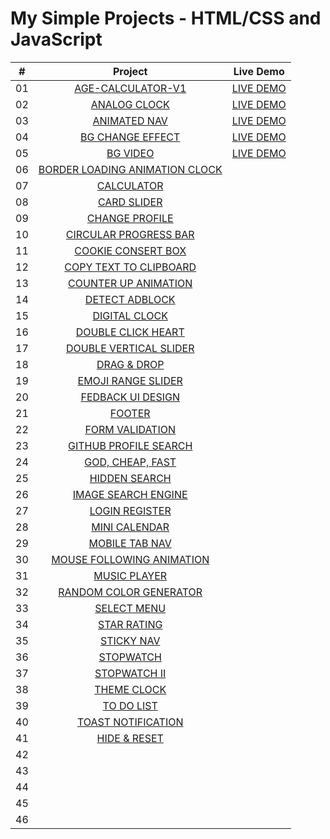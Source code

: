# My Simple Projects - HTML/CSS and JavaScript

|  #   | Project                                                                                                                                   | Live Demo                           |
| :--: | :----------------------------------------------------------------------------------------------------------------------------------------:|:------------------------------------:
|  01  | [AGE-CALCULATOR-V1](https://github.com/DeoVindice29/SimpleProject-HTML-CSS-JS/tree/main/AGE%20CALCULATOR)                                    |[LIVE DEMO](https://deovindice29.github.io/MINI-PROJECT/AGE%20-CALCULATOR%20-V1/)                                                    |
|  02  | [ANALOG CLOCK](https://github.com/DeoVindice29/SimpleProject-HTML-CSS-JS/tree/main/ANALOG%20CLOCK)                                        |[LIVE DEMO](https://deovindice29.github.io/MINI-PROJECT/ANALOG%20CLOCK/)                                                      |
|  03  | [ANIMATED NAV](https://github.com/DeoVindice29/SimpleProject-HTML-CSS-JS/tree/main/ANIMATED%20NAV)                                        |[LIVE DEMO](https://deovindice29.github.io/MINI-PROJECT/ANIMATED%20NAV/)                                                      |
|  04  | [BG CHANGE EFFECT](https://github.com/DeoVindice29/SimpleProject-HTML-CSS-JS/tree/main/BG%20CHANGE%20EFFECT)                              |[LIVE DEMO](https://deovindice29.github.io/MINI-PROJECT/BG%20CHANGE%20EFFECT/)                                                |
|  05  | [BG VIDEO](https://github.com/DeoVindice29/SimpleProject-HTML-CSS-JS/tree/main/BG%20VIDEO)                                                |[LIVE DEMO](https://deovindice29.github.io/MINI-PROJECT/BG%20VIDEO/)                                                          |
|  06  | [BORDER LOADING ANIMATION CLOCK](https://github.com/DeoVindice29/SimpleProject-HTML-CSS-JS/tree/main/BORDER%20LOADING%20ANIMATION)        |
|  07  | [CALCULATOR](https://github.com/DeoVindice29/SimpleProject-HTML-CSS-JS/tree/main/CALCULATOR)                                              |
|  08  | [CARD SLIDER](https://github.com/DeoVindice29/SimpleProject-HTML-CSS-JS/tree/main/CARD%20SLIDER)                                          |
|  09  | [CHANGE PROFILE](https://github.com/DeoVindice29/SimpleProject-HTML-CSS-JS/tree/main/CHANGE%20PROFILE)                                    |
|  10  | [CIRCULAR PROGRESS BAR](https://github.com/DeoVindice29/SimpleProject-HTML-CSS-JS/tree/main/CIRCULAR%20PROGRESS%20BAR)                    |
|  11  | [COOKIE CONSERT BOX](https://github.com/DeoVindice29/SimpleProject-HTML-CSS-JS/tree/main/COOKIE%20CONSERT%20BOX)                          |
|  12  | [COPY TEXT TO CLIPBOARD](https://github.com/DeoVindice29/SimpleProject-HTML-CSS-JS/tree/main/COPY%20TEXT%20TO%20CLIPBOARD)                |
|  13  | [COUNTER UP ANIMATION](https://github.com/DeoVindice29/SimpleProject-HTML-CSS-JS/tree/main/COUNTER%20UP%20ANIMATION)                      |
|  14  | [DETECT ADBLOCK](https://github.com/DeoVindice29/SimpleProject-HTML-CSS-JS/tree/main/DETECT%20ADBLOCK)                                    |
|  15  | [DIGITAL CLOCK](https://github.com/DeoVindice29/SimpleProject-HTML-CSS-JS/tree/main/DIGITAL%20CLOCK)                                      |
|  16  | [DOUBLE CLICK HEART](https://github.com/DeoVindice29/SimpleProject-HTML-CSS-JS/tree/main/DOUBLE%20CLICK%20HEART)                          |
|  17  | [DOUBLE VERTICAL SLIDER](https://github.com/DeoVindice29/SimpleProject-HTML-CSS-JS/tree/main/DOUBLE%20VERTICAL%20SLIDER)                  |
|  18  | [DRAG & DROP](https://github.com/DeoVindice29/SimpleProject-HTML-CSS-JS/tree/main/DRAG%20DROP)                                            |
|  19  | [EMOJI RANGE SLIDER](https://github.com/DeoVindice29/SimpleProject-HTML-CSS-JS/tree/main/EMOJI%20RANGE%20SLIDER)                          |
|  20  | [FEDBACK UI DESIGN](https://github.com/DeoVindice29/SimpleProject-HTML-CSS-JS/tree/main/FEEDBACK%20UI%20DESIGN)                           |
|  21  | [FOOTER](https://github.com/DeoVindice29/SimpleProject-HTML-CSS-JS/tree/main/FOOTER)                                                      |
|  22  | [FORM VALIDATION](https://github.com/DeoVindice29/SimpleProject-HTML-CSS-JS/tree/main/FORM%20VALIDATION)                                  |
|  23  | [GITHUB PROFILE SEARCH](https://github.com/DeoVindice29/SimpleProject-HTML-CSS-JS/tree/main/GITHUB%20PROFILES%20SEARCH)                   |
|  24  | [GOD, CHEAP, FAST](https://github.com/DeoVindice29/SimpleProject-HTML-CSS-JS/tree/main/GOOD%20CHEAP%20FAST)                               |
|  25  | [HIDDEN SEARCH](https://github.com/DeoVindice29/SimpleProject-HTML-CSS-JS/tree/main/HIDDEN%20SEARCH)                                      |
|  26  | [IMAGE SEARCH ENGINE](https://github.com/DeoVindice29/SimpleProject-HTML-CSS-JS/tree/main/IMAGE%20SEARCH%20ENGINE)                        |
|  27  | [LOGIN REGISTER](https://github.com/DeoVindice29/SimpleProject-HTML-CSS-JS/tree/main/LOG%20IN%20REGISTER)                                 |
|  28  | [MINI CALENDAR](https://github.com/DeoVindice29/SimpleProject-HTML-CSS-JS/tree/main/MINI%20CALENDAR)                                      |
|  29  | [MOBILE TAB NAV](https://github.com/DeoVindice29/SimpleProject-HTML-CSS-JS/tree/main/MOBILE%20TAB%20NAV)                                  |
|  30  | [MOUSE FOLLOWING ANIMATION](https://github.com/DeoVindice29/SimpleProject-HTML-CSS-JS/tree/main/MOUSE%20FOLLOWING%20ANIMATION)            |
|  31  | [MUSIC PLAYER](https://github.com/DeoVindice29/SimpleProject-HTML-CSS-JS/tree/main/MUSIC%20PLAYER)                                        |
|  32  | [RANDOM COLOR GENERATOR](https://github.com/DeoVindice29/SimpleProject-HTML-CSS-JS/tree/main/RANDOM%20COLOR%20GENERATOR)                  |
|  33  | [SELECT MENU](https://github.com/DeoVindice29/SimpleProject-HTML-CSS-JS/tree/main/SELECT%20MENU)                                          |
|  34  | [STAR RATING](https://github.com/DeoVindice29/SimpleProject-HTML-CSS-JS/tree/main/STAR%20RATING)                                          |
|  35  | [STICKY NAV](https://github.com/DeoVindice29/SimpleProject-HTML-CSS-JS/tree/main/STICKY%20NAVIGATION)                                     |
|  36  | [STOPWATCH](https://github.com/DeoVindice29/SimpleProject-HTML-CSS-JS/tree/main/STOPWATCH)                                                |
|  37  | [STOPWATCH II](https://github.com/DeoVindice29/SimpleProject-HTML-CSS-JS/tree/main/STOPWATCH%20II)                                        |
|  38  | [THEME CLOCK](https://github.com/DeoVindice29/SimpleProject-HTML-CSS-JS/tree/main/THEME%20CLOCK)                                          |
|  39  | [TO DO LIST](https://github.com/DeoVindice29/SimpleProject-HTML-CSS-JS/tree/main/TO%20DO%20LIST)                                          |
|  40  | [TOAST NOTIFICATION](https://github.com/DeoVindice29/SimpleProject-HTML-CSS-JS/tree/main/TOAST%20NOTIFICATION)                            |
|  41  | [HIDE & RESET](https://github.com/DeoVindice29/SimpleProject-HTML-CSS-JS/tree/main/HIDE%20%26%20RESET)                                    |
|  42  | []()  |  
|  43  | []()  |  
|  44  | []()  |  
|  45  | []()  |  
|  46  | []()  |  
